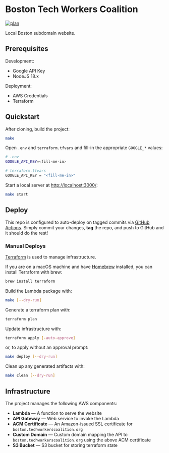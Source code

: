 # Boston Tech Workers Coalition

[![plan](https://github.com/techworkersco/twc-site-boston/actions/workflows/plan.yml/badge.svg)](https://github.com/techworkersco/twc-site-boston/actions/workflows/plan.yml)

Local Boston subdomain website.

## Prerequisites

Development:

- Google API Key
- NodeJS 18.x

Deployment:

- AWS Credentials
- Terraform

## Quickstart

After cloning, build the project:

```bash
make
```

Open `.env` and `terraform.tfvars` and fill-in the appropriate `GOOGLE_*` values:

```bash
# .env
GOOGLE_API_KEY=<fill-me-in>
```

```bash
# terraform.tfvars
GOOGLE_API_KEY = "<fill-me-in>"
```

Start a local server at [http://localhost:3000/](http://localhost:3000/):

```bash
make start
```

## Deploy

This repo is configured to auto-deploy on tagged commits via [GitHub Actions](https://github.com/techworkersco/twc-site-boston/actions). Simply commit your changes, **tag** the repo, and push to GitHub and it should do the rest!

### Manual Deploys

[Terraform](https://terraform.io) is used to manage infrastructure.

If you are on a macOS machine and have [Homebrew](https://brew.sh/) installed, you can install Terraform with brew:

```bash
brew install terraform
```

Build the Lambda package with:

```bash
make [--dry-run]
```

Generate a terraform plan with:

```bash
terraform plan
```

Update infrastructure with:

```bash
terraform apply [-auto-approve]
```

or, to apply without an approval prompt:

```bash
make deploy [--dry-run]
```

Clean up any generated artifacts with:

```bash
make clean [--dry-run]
```

## Infrastructure

The project manages the following AWS components:

- **Lambda** — A function to serve the website
- **API Gateway** — Web service to invoke the Lambda
- **ACM Certificate** — An Amazon-issued SSL certificate for `boston.techworkerscoalition.org`
- **Custom Domain** — Custom domain mapping the API to `boston.techworkerscoalition.org` using the above ACM certificate
- **S3 Bucket** — S3 bucket for storing terraform state
